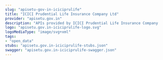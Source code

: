 ```yaml
---
slug: "apisetu-gov-in-iciciprulife"
title: "ICICI Prudential Life Insurance Company Ltd"
provider: "apisetu.gov.in"
description: "APIs provided by ICICI Prudential Life Insurance Company Ltd."
logo: "apisetu.gov.in-iciciprulife-logo.svg"
logoMediaType: "image/svg+xml"
tags:
- "open_data"
stubs: "apisetu.gov.in-iciciprulife-stubs.json"
swagger: "apisetu.gov.in-iciciprulife-swagger.json"
---
```

